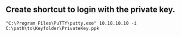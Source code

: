 
## Create shortcut to login with the private key.

  `"C:\Program Files\PuTTY\putty.exe" 10.10.10.10 -i C:\path\to\Keyfolder\PrivateKey.ppk `

